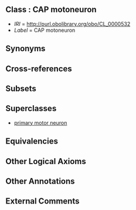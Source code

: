 
## Class : CAP motoneuron

 * *IRI* = http://purl.obolibrary.org/obo/CL_0000532
 * *Label* = CAP motoneuron

## Synonyms


## Cross-references


## Subsets


## Superclasses

 * [primary motor neuron](../../CL/33/CL_0000533.md)

## Equivalencies


## Other Logical Axioms


## Other Annotations


## External Comments

